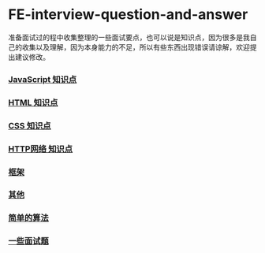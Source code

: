 # FE-interview-question-and-answer

准备面试过的程中收集整理的一些面试要点，也可以说是知识点，因为很多是我自己的收集以及理解，因为本身能力的不足，所以有些东西出现错误请谅解，欢迎提出建议修改。

### [JavaScript 知识点](https://github.com/CaiJinyc/FE-interview-question-and-answer/blob/master/JS.md)
### [HTML 知识点](https://github.com/CaiJinyc/FE-interview-question-and-answer/blob/master/HTML.md)
### [CSS 知识点](https://github.com/CaiJinyc/FE-interview-question-and-answer/blob/master/CSS.md)
### [HTTP网络 知识点](https://github.com/CaiJinyc/FE-interview-question-and-answer/blob/master/CSS.md)
### [框架](https://github.com/CaiJinyc/FE-interview-question-and-answer/blob/master/框架.md)
### [其他](https://github.com/CaiJinyc/FE-interview-question-and-answer/blob/master/其他.md)
### [简单的算法](https://github.com/CaiJinyc/FE-interview-question-and-answer/blob/master/算法.md)
### [一些面试题](https://github.com/CaiJinyc/FE-interview-question-and-answer/blob/master/%E9%9D%A2%E8%AF%95%E9%A2%98.md)
